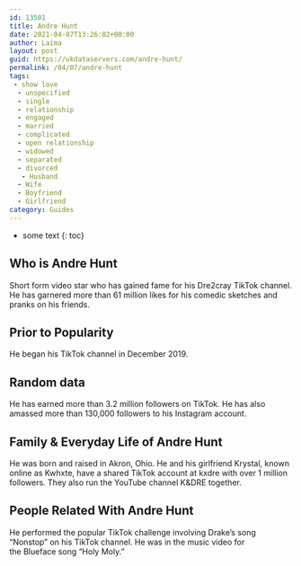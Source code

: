 ```yaml
---
id: 13501
title: Andre Hunt
date: 2021-04-07T13:26:02+00:00
author: Laima
layout: post
guid: https://ukdataservers.com/andre-hunt/
permalink: /04/07/andre-hunt
tags:
 - show love
  - unspecified
  - single
  - relationship
  - engaged
  - married
  - complicated
  - open relationship
  - widowed
  - separated
  - divorced
   - Husband
  - Wife
  - Boyfriend
  - Girlfriend
category: Guides
---
```


* some text
{: toc}


## Who is Andre Hunt
                  
                  
                  
Short form video star who has gained fame for his Dre2cray TikTok channel. He has garnered more than 61 million likes for his comedic sketches and pranks on his friends.  
                  
              
            
              
            
                
                
                
## Prior to Popularity
                  
                  
                  
He began his TikTok channel in December 2019.
                  
              
            
              
            
                
                
                
## Random data
                  
                  
                  
He has earned more than 3.2 million followers on TikTok. He has also amassed more than 130,000 followers to his Instagram account. 
                  
              
            
              
            
                
                
                
## Family & Everyday Life of Andre Hunt
                  
                  
                  
He was born and raised in Akron, Ohio. He and his girlfriend Krystal, known online as Kwhxte, have a shared TikTok account at kxdre with over 1 million followers. They also run the YouTube channel K&DRE together.
                  
              
            
              
            
                
                
                
## People Related With Andre Hunt
                  
                  
                  
He performed the popular TikTok challenge involving Drake&#8217;s song &#8220;Nonstop&#8221; on his TikTok channel. He was in the music video for the Blueface song &#8220;Holy Moly.&#8221; 
                  
              
            
              
            
                
              
            
              
              
            
            
              
            
          
          
          